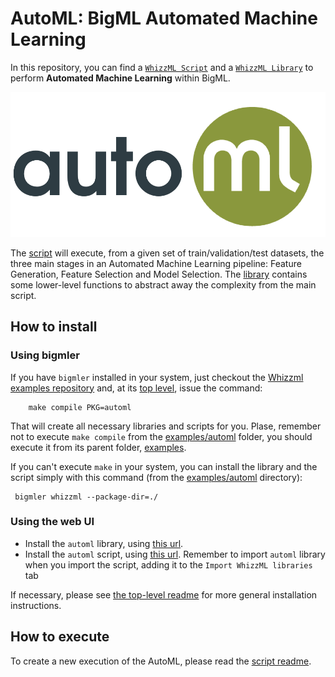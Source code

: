 # AutoML: BigML Automated Machine Learning

In this repository, you can find a [`WhizzML Script`](./automl-script)
and a [`WhizzML Library`](./automl-library) to perform **Automated
Machine Learning** within BigML.

![BigML AutoML](./res/automl.png)


The [script](./automl-script) will execute, from a given set of
train/validation/test datasets, the three main stages in an Automated
Machine Learning pipeline: Feature Generation, Feature Selection and
Model Selection. The [library](./automl-library) contains some
lower-level functions to abstract away the complexity from the main
script.


## How to install

### Using bigmler

If you have `bigmler` installed in your system, just checkout the
[Whizzml examples repository](../) and, at its [top level](../), issue
the command:

        make compile PKG=automl

That will create all necessary libraries and scripts for you.  Plase,
remember not to execute `make compile` from the [examples/automl](./)
folder, you should execute it from its parent folder, [examples](../).

If you can't execute `make` in your system, you can install the
library and the script simply with this command (from the
[examples/automl](./) directory):

     bigmler whizzml --package-dir=./

### Using the web UI

- Install the `automl` library, using [this url](./automl-library).
- Install the `automl` script, using [this url](./automl-script).
  Remember to import `automl` library when you import the script,
  adding it to the `Import WhizzML libraries` tab


If necessary, please see [the top-level readme](../readme.md) for more general
installation instructions.

## How to execute
To create a new execution of the AutoML, please read the [script
readme](./automl-script).

